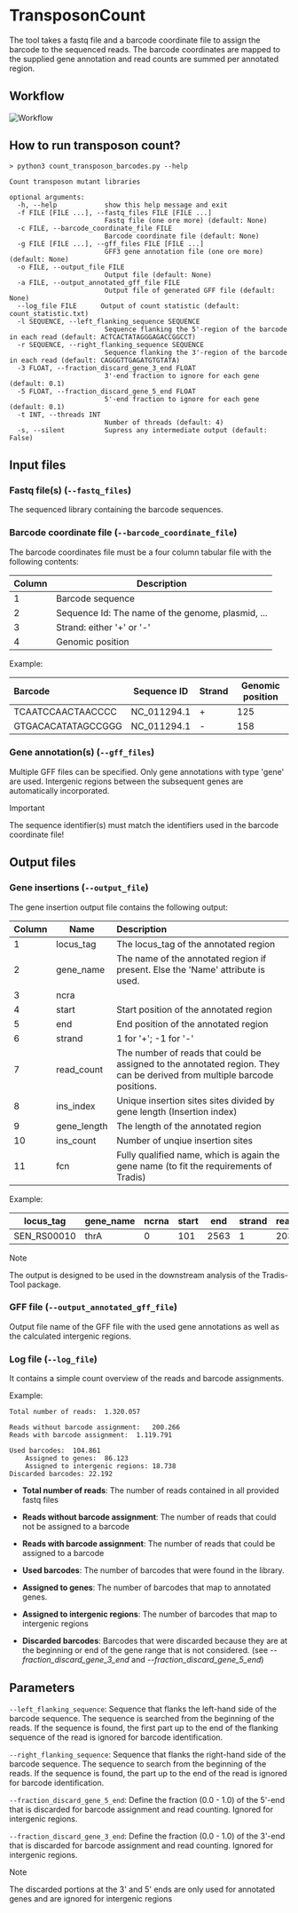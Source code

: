 # TransposonCount

The tool takes a fastq file and a barcode coordinate file to assign the barcode to the sequenced reads. The barcode coordinates are mapped to the supplied gene annotation and read counts are summed per annotated region.


## Workflow

![Workflow](images/transposon_counter_workflow.png)


## How to run transposon count?

```
> python3 count_transposon_barcodes.py --help

Count transposon mutant libraries

optional arguments:
  -h, --help            show this help message and exit
  -f FILE [FILE ...], --fastq_files FILE [FILE ...]
                        Fastq file (one ore more) (default: None)
  -c FILE, --barcode_coordinate_file FILE
                        Barcode coordinate file (default: None)
  -g FILE [FILE ...], --gff_files FILE [FILE ...]
                        GFF3 gene annotation file (one ore more) (default: None)
  -o FILE, --output_file FILE
                        Output file (default: None)
  -a FILE, --output_annotated_gff_file FILE
                        Output file of generated GFF file (default: None)
  --log_file FILE      Output of count statistic (default: count_statistic.txt)
  -l SEQUENCE, --left_flanking_sequence SEQUENCE
                        Sequence flanking the 5'-region of the barcode in each read (default: ACTCACTATAGGGAGACCGGCCT)
  -r SEQUENCE, --right_flanking_sequence SEQUENCE
                        Sequence flanking the 3'-region of the barcode in each read (default: CAGGGTTGAGATGTGTATA)
  -3 FLOAT, --fraction_discard_gene_3_end FLOAT
                        3'-end fraction to ignore for each gene (default: 0.1)
  -5 FLOAT, --fraction_discard_gene_5_end FLOAT
                        5'-end fraction to ignore for each gene (default: 0.1)
  -t INT, --threads INT
                        Number of threads (default: 4)
  -s, --silent          Supress any intermediate output (default: False)
```


## Input files

### Fastq file(s)  (`--fastq_files`)

The sequenced library containing the barcode sequences.


### Barcode coordinate file  (`--barcode_coordinate_file`)

The barcode coordinates file must be a four column tabular file with the following contents:

| Column                                              | 	Description |
|:----------------------------------------------------|-----------------|
| 1	|Barcode sequence                                  |
| 2	|Sequence Id: The name of the genome, plasmid, ... |
| 3	|Strand: either '+' or '-'                         |
| 4	|Genomic position                                  |

Example:

|Barcode	|Sequence ID	|Strand	|Genomic position|
|:----------|---------------|-------|----------------|
|TCAATCCAACTAACCCC|	NC_011294.1|	+	|125|
|GTGACACATATAGCCGGG|	NC_011294.1|	-	|158|


### Gene annotation(s)  (`--gff_files`)

Multiple GFF files can be specified. Only gene annotations with type 'gene' are used. Intergenic regions between the subsequent genes are automatically incorporated.

> [!IMPORTANT]
> The sequence identifier(s) must match the identifiers used in the barcode coordinate file!

## Output files

### Gene insertions  (`--output_file`)

The gene insertion output file contains the following output:

|Column| Name 	                                                                                                                           | Description                                                                                                              |
|------|----------------------------------------------------------------------------------------------------------------------------------|:-------------------------------------------------------------------------------------------------------------------------|
|1| 	locus_tag                                                                                                                       | The locus_tag of the annotated region                                                                                    |
|2| 	gene_name| The name of the annotated region if present. Else the 'Name' attribute is used.                                          |
|3| 	ncra|                                                                                                                          |
|4| 	start| Start position of the annotated region                                                                                   |
|5| 	end| End position of the annotated region                                                                                     |
|6| 	strand| 1 for '+'; -1 for '-'                                                                                                    |
|7| 	read_count| The number of reads that could be assigned to the annotated region. They can be derived from multiple barcode positions. |
|8| 	ins_index| Unique insertion sites sites divided by gene length (Insertion index)                                                    |
|9| 	gene_length| The length of the annotated region                                                                                       |
|10| 	ins_count| Number of unqiue insertion sites                                                                                         |
|11| 	fcn|  Fully qualified name, which is again the gene name (to fit the requirements of Tradis)                                  |

Example:


|locus_tag|	gene_name|	ncrna|	start|	end|	strand|	read_count|	ins_index|	gene_length|	ins_count|	fcn|
|---------|----------|-------|--------|-----|----------|-----------|----------|------------|-------------|-----|
|SEN_RS00010|	thrA|	0|	101|	2563|	1|	2039|	0.002843|	2462|	7|	thrA|


> [!NOTE]
> The output is designed to be used in the downstream analysis of the Tradis-Tool package.


### GFF file  (`--output_annotated_gff_file`)

Output file name of the GFF file with the used gene annotations as well as the calculated intergenic regions.


### Log file (`--log_file`)

It contains a simple count overview of the reads and barcode assignments.

Example:
```
Total number of reads:	1.320.057

Reads without barcode assignment:	200.266
Reads with barcode assignment:	1.119.791

Used barcodes:	104.861
	Assigned to genes:	86.123
	Assigned to intergenic regions:	18.738
Discarded barcodes:	22.192
```

- **Total number of reads**: The number of reads contained in all provided fastq files
- **Reads without barcode assignment**: The number of reads that could not be assigned to a barcode
- **Reads with barcode assignment**: The number of reads that could be assigned to a barcode

- **Used barcodes**: The number of barcodes that were found in the library.
- **Assigned to genes**: The number of barcodes that map to annotated genes.
- **Assigned to intergenic regions**:	The number of barcodes that map to intergenic regions

- **Discarded barcodes**: Barcodes that were discarded because they are at the beginning or end of the gene range that is not considered. (see *--fraction_discard_gene_3_end* and *--fraction_discard_gene_5_end*) 

## Parameters

`--left_flanking_sequence`: Sequence that flanks the left-hand side of the barcode sequence. The sequence is searched from the beginning of the reads. If the sequence is found, the first part up to the end of the flanking sequence of the read is ignored for barcode identification.

`--right_flanking_sequence`: Sequence that flanks the right-hand side of the barcode sequence. The sequence to search from the beginning of the reads. If the sequence is found, the part up to the end of the read is ignored for barcode identification.

`--fraction_discard_gene_5_end`: Define the fraction (0.0 - 1.0) of the 5'-end that is discarded for barcode assignment and read counting. Ignored for intergenic regions.

`--fraction_discard_gene_3_end`: Define the fraction (0.0 - 1.0) of the 3'-end that is discarded for barcode assignment and read counting. Ignored for intergenic regions.

> [!NOTE]
> The discarded portions at the 3' and 5' ends are only used for annotated genes and are ignored for intergenic regions